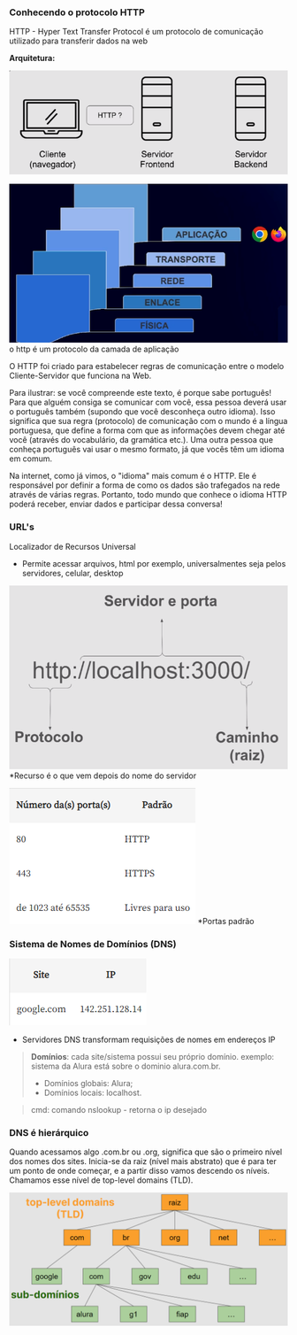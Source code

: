 ### Conhecendo o protocolo HTTP

HTTP - Hyper Text Transfer Protocol é um protocolo de comunicação utilizado para transferir dados na web

**Arquitetura:**

![Alt text](image.png)

![Alt text](image-1.png)
o http é um protocolo da camada de aplicação

O HTTP foi criado para estabelecer regras de comunicação entre o modelo Cliente-Servidor que funciona na Web.

Para ilustrar: se você compreende este texto, é porque sabe português! Para que alguém consiga se comunicar com você, essa pessoa deverá usar o português também (supondo que você desconheça outro idioma). Isso significa que sua regra (protocolo) de comunicação com o mundo é a língua portuguesa, que define a forma com que as informações devem chegar até você (através do vocabulário, da gramática etc.). Uma outra pessoa que conheça português vai usar o mesmo formato, já que vocês têm um idioma em comum.

Na internet, como já vimos, o "idioma" mais comum é o HTTP. Ele é responsável por definir a forma de como os dados são trafegados na rede através de várias regras. Portanto, todo mundo que conhece o idioma HTTP poderá receber, enviar dados e participar dessa conversa!

### URL's

Localizador de Recursos Universal

- Permite acessar arquivos, html por exemplo, universalmentes seja pelos servidores, celular, desktop

![Alt text](image-2.png)
*Recurso é o que vem depois do nome do servidor

![alt text](image-3.png)
*Portas padrão

### Sistema de Nomes de Domínios (DNS)

![alt text](image-4.png)

- Servidores DNS transformam requisições de nomes em endereços IP

> **Domínios**: cada site/sistema possui seu próprio domínio. exemplo: sistema da Alura está sobre o dominio alura.com.br.
> - Domínios globais: Alura;
> - Domínios locais: localhost.


> cmd: comando nslookup - retorna o ip desejado

### DNS é hierárquico

Quando acessamos algo .com.br ou .org, significa que são o primeiro nível dos nomes dos sites. Inicia-se da raiz (nível mais abstrato) que é para ter um ponto de onde começar, e a partir disso vamos descendo os níveis. Chamamos esse nível de top-level domains (TLD).

![alt text](image-5.png)

